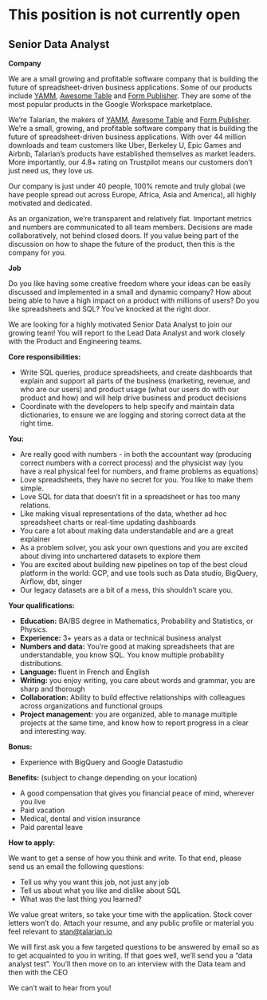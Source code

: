 # This position is not currently open


## Senior Data Analyst

**Company**

We are a small growing and profitable software company that is building the future of spreadsheet-driven business applications. Some of our products include [YAMM](https://yamm.com/), [Awesome Table](https://awesome-table.com/) and [Form Publisher](https://form-publisher.com). They are some of the most popular products in the Google Workspace marketplace.

We’re Talarian, the makers of [YAMM](https://yamm.com/), [Awesome Table](https://awesome-table.com/) and [Form Publisher](https://form-publisher.com). We’re a small, growing, and profitable software company that is building the future of spreadsheet-driven business applications. With over 44 million downloads and team customers like Uber, Berkeley U, Epic Games and Airbnb, Talarian’s products have established themselves as market leaders. More importantly, our 4.8+ rating on Trustpilot means our customers don’t just need us, they love us.

Our company is just under 40 people, 100% remote and truly global (we have people spread out across Europe, Africa, Asia and America), all highly motivated and dedicated.

As an organization, we’re transparent and relatively flat. Important metrics and numbers are communicated to all team members. Decisions are made collaboratively, not behind closed doors. If you value being part of the discussion on how to shape the future of the product, then this is the company for you.


**Job**

Do you like having some creative freedom where your ideas can be easily discussed and implemented in a small and dynamic company? How about being able to have a high impact on a product with millions of users? Do you like spreadsheets and SQL? You’ve knocked at the right door.

We are looking for a highly motivated Senior Data Analyst to join our growing team! You will report to the Lead Data Analyst and work closely with the Product and Engineering teams.

**Core responsibilities:**



*   Write SQL queries, produce spreadsheets, and create dashboards that explain and support all parts of the business (marketing, revenue, and who are our users) and product usage (what our users do with our product and how) and will help drive business and product decisions
*   Coordinate with the developers to help specify and maintain data dictionaries, to ensure we are logging and storing correct data at the right time. 

**You:**


*   Are really good with numbers - in both the accountant way (producing correct numbers with a correct process) and the physicist way (you have a real physical feel for numbers, and frame problems as equations)
*   Love spreadsheets, they have no secret for you. You like to make them simple.
*   Love SQL for data that doesn’t fit in a spreadsheet or has too many relations.
*   Like making visual representations of the data, whether ad hoc spreadsheet charts or real-time updating dashboards
*   You care a lot about making data understandable and are a great explainer
*   As a problem solver, you ask your own questions and you are excited about diving into unchartered datasets to explore them
*   You are excited about building new pipelines on top of the best cloud platform in the world: GCP, and use tools such as Data studio, BigQuery, Airflow, dbt, singer
*   Our legacy datasets are a bit of a mess, this shouldn’t scare you.

**Your qualifications:**
*   **Education:** BA/BS degree in Mathematics, Probability and Statistics, or Physics.
*   **Experience:** 3+ years as a data or technical business analyst
*   **Numbers and data:** You’re good at making spreadsheets that are understandable, you know SQL. You know multiple probability distributions.
*   **Language:** fluent in French and English
*   **Writing:** you enjoy writing, you care about words and grammar, you are sharp and thorough
*   **Collaboration:** Ability to build effective relationships with colleagues across organizations and functional groups
*   **Project management:** you are organized, able to manage multiple projects at the same time, and know how to report progress in a clear and interesting way.

**Bonus:**
*   Experience with BigQuery and Google Datastudio

**Benefits:** (subject to change depending on your location)
*   A good compensation that gives you financial peace of mind, wherever you live
*   Paid vacation
*   Medical, dental and vision insurance
*   Paid parental leave

**How to apply:**

We want to get a sense of how you think and write. To that end, please send us an email  the following questions:

*   Tell us why you want this job, not just any job
*   Tell us about what you like and dislike about SQL
*   What was the last thing you learned?

We value great writers, so take your time with the application. Stock cover letters won’t do.
Attach your resume, and any public profile or material you feel relevant to [stan@talarian.io](mailto:stan@talarian.io)

We will first ask you a few targeted questions to be answered by email so as to get acquainted to you in writing. If that goes well, we’ll send you a “data analyst test”. You’ll then move on to an interview with the Data team and then with the CEO

We can’t wait to hear from you!
